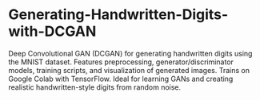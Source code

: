 # Generating-Handwritten-Digits-with-DCGAN
Deep Convolutional GAN (DCGAN) for generating handwritten digits using the MNIST dataset. Features preprocessing, generator/discriminator models, training scripts, and visualization of generated images. Trains on Google Colab with TensorFlow. Ideal for learning GANs and creating realistic handwritten-style digits from random noise.
